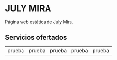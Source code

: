 # JULY MIRA

<p>Página web estática de July Mira.</p>

## Servicios ofertados

<table>
<tr>
<td>prueba</td>
<td>prueba</td>
<td>prueba</td>
<td>prueba</td>
<td>prueba</td>
</tr>
</table>
